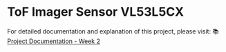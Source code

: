 # ToF Imager Sensor VL53L5CX
 
For detailed documentation and explanation of this project, please visit:
📚 [Project Documentation - Week 2](https://seungyunyang.notion.site/Week-2-188311f0303d8088b2bcc44a077813bb?pvs=4)
